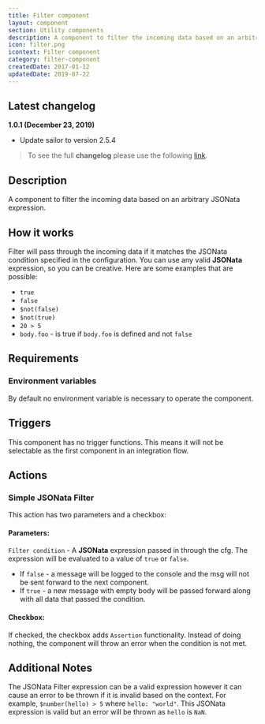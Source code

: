 ```yaml
---
title: Filter component
layout: component
section: Utility components
description: A component to filter the incoming data based on an arbitrary JSONata expression.
icon: filter.png
icontext: Filter component
category: filter-component
createdDate: 2017-01-12
updatedDate: 2019-07-22
---
```


## Latest changelog

**1.0.1 (December 23, 2019)**

* Update sailor to version 2.5.4

> To see the full **changelog** please use the following [link](/components/filter/changelog).

## Description

A component to filter the incoming data based on an arbitrary JSONata expression.

## How it works

Filter will pass through the incoming data if it matches the JSONata condition
specified in the configuration. You can use any valid **JSONata** expression,
so you can be creative. Here are some examples that are possible:

*   `true`
*   `false`
*   `$not(false)`
*   `$not(true)`
*    `20 > 5`
*   `body.foo` - is true if `body.foo` is defined and not `false`

## Requirements

### Environment variables

By default no environment variable is necessary to operate the component.

## Triggers

This component has no trigger functions. This means it will not be selectable as
the first component in an integration flow.

## Actions

### Simple JSONata Filter

This action has two parameters and a checkbox:

#### Parameters:

`Filter condition` - A **JSONata** expression passed in through the cfg.
The expression will be evaluated to a value of  `true` or `false`.

*   If `false` - a message will be logged to the console and the msg will not be sent forward to the next component.
*   If `true` - a new message with empty body will be passed forward along with all data that passed the condition.

#### Checkbox:

If checked, the checkbox adds `Assertion` functionality. Instead of doing nothing,
the component will throw an error when the condition is not met.

## Additional Notes

The JSONata Filter expression can be a valid expression however it can cause an
error to be thrown if it is invalid based on the context. For example,
`$number(hello) > 5` where `hello: "world"`. This JSONata expression is valid
but an error will be thrown as `hello` is `NaN`.
